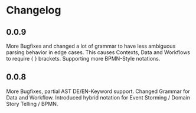 # Changelog

## 0.0.9

More Bugfixes and changed a lot of grammar to have less ambiguous parsing behavior in edge cases. This causes Contexts, Data and Workflows to require { } brackets. Supporting more BPMN-Style notations.

## 0.0.8

More Bugfixes, partial AST DE/EN-Keyword support.
Changed Grammar for Data and Workflow.
Introduced hybrid notation for Event Storming / Domain Story Telling / BPMN.